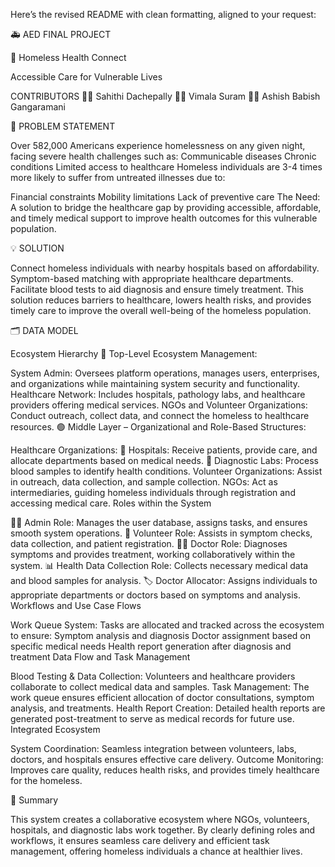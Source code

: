 
Here’s the revised README with clean formatting, aligned to your request:

🚑 AED FINAL PROJECT

🏥 Homeless Health Connect

Accessible Care for Vulnerable Lives

CONTRIBUTORS
👩‍💻 Sahithi Dachepally
👩‍💻 Vimala Suram
👨‍💻 Ashish Babish Gangaramani

📌 PROBLEM STATEMENT

Over 582,000 Americans experience homelessness on any given night, facing severe health challenges such as:
Communicable diseases
Chronic conditions
Limited access to healthcare
Homeless individuals are 3-4 times more likely to suffer from untreated illnesses due to:

Financial constraints
Mobility limitations
Lack of preventive care
The Need: A solution to bridge the healthcare gap by providing accessible, affordable, and timely medical support to improve health outcomes for this vulnerable population.

💡 SOLUTION

Connect homeless individuals with nearby hospitals based on affordability.
Symptom-based matching with appropriate healthcare departments.
Facilitate blood tests to aid diagnosis and ensure timely treatment.
This solution reduces barriers to healthcare, lowers health risks, and provides timely care to improve the overall well-being of the homeless population.

🗂 DATA MODEL

Ecosystem Hierarchy
🔵 Top-Level Ecosystem Management:

System Admin: Oversees platform operations, manages users, enterprises, and organizations while maintaining system security and functionality.
Healthcare Network: Includes hospitals, pathology labs, and healthcare providers offering medical services.
NGOs and Volunteer Organizations: Conduct outreach, collect data, and connect the homeless to healthcare resources.
🟢 Middle Layer – Organizational and Role-Based Structures:

Healthcare Organizations:
🏥 Hospitals: Receive patients, provide care, and allocate departments based on medical needs.
🧪 Diagnostic Labs: Process blood samples to identify health conditions.
Volunteer Organizations: Assist in outreach, data collection, and sample collection.
NGOs: Act as intermediaries, guiding homeless individuals through registration and accessing medical care.
Roles within the System

👨‍💼 Admin Role: Manages the user database, assigns tasks, and ensures smooth system operations.
🤝 Volunteer Role: Assists in symptom checks, data collection, and patient registration.
👩‍⚕️ Doctor Role: Diagnoses symptoms and provides treatment, working collaboratively within the system.
📊 Health Data Collection Role: Collects necessary medical data and blood samples for analysis.
🏷️ Doctor Allocator: Assigns individuals to appropriate departments or doctors based on symptoms and analysis.
Workflows and Use Case Flows

Work Queue System: Tasks are allocated and tracked across the ecosystem to ensure:
Symptom analysis and diagnosis
Doctor assignment based on specific medical needs
Health report generation after diagnosis and treatment
Data Flow and Task Management

Blood Testing & Data Collection: Volunteers and healthcare providers collaborate to collect medical data and samples.
Task Management: The work queue ensures efficient allocation of doctor consultations, symptom analysis, and treatments.
Health Report Creation: Detailed health reports are generated post-treatment to serve as medical records for future use.
Integrated Ecosystem

System Coordination: Seamless integration between volunteers, labs, doctors, and hospitals ensures effective care delivery.
Outcome Monitoring: Improves care quality, reduces health risks, and provides timely healthcare for the homeless.

🌟 Summary

This system creates a collaborative ecosystem where NGOs, volunteers, hospitals, and diagnostic labs work together. By clearly defining roles and workflows, it ensures seamless care delivery and efficient task management, offering homeless individuals a chance at healthier lives.
